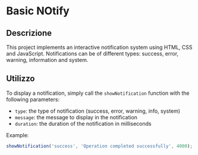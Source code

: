 # Basic NOtify

## Descrizione
This project implements an interactive notification system using HTML, CSS and JavaScript. Notifications can be of different types: success, error, warning, information and system.

## Utilizzo
To display a notification, simply call the `showNotification` function with the following parameters:
- `type`: the type of notification (success, error, warning, info, system)
- `message`: the message to display in the notification
- `duration`: the duration of the notification in milliseconds

Example:
```javascript
showNotification('success', 'Operation completed successfully', 4000);
